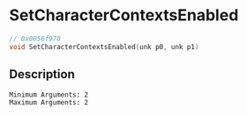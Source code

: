 # SetCharacterContextsEnabled
```c
// 0x0056f970
void SetCharacterContextsEnabled(unk p0, unk p1)
```
## Description
```
Minimum Arguments: 2
Maximum Arguments: 2
```
